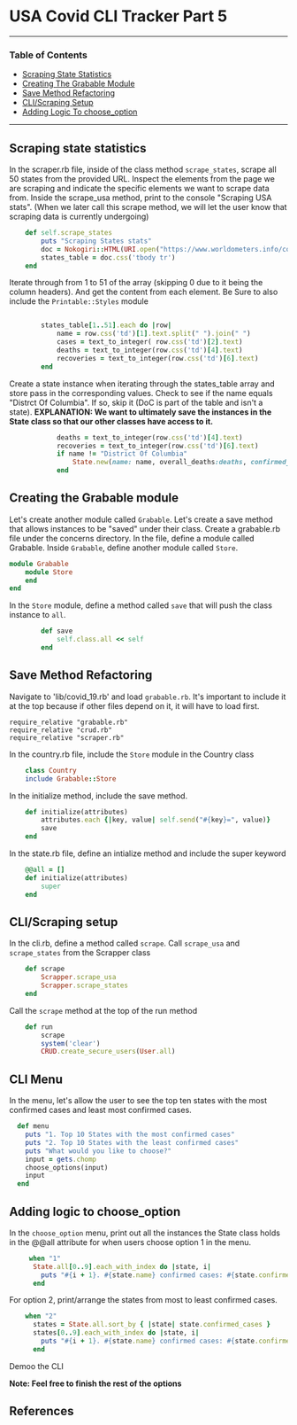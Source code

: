# USA Covid CLI Tracker Part 5

---
### Table of Contents 
- <a href="#scraping-state-statistics">Scraping State Statistics</a>
- <a href="#creating-the-grabable-module">Creating The Grabable Module</a>
- <a href="#save-method-refactoring">Save Method Refactoring</a>
- <a href="#cli-scraping-setup">CLI/Scraping Setup</a>
- <a href="#adding-logic-to-choose-option">Adding Logic To choose_option</a>
--- 

<div id="scraping-state-statistics"></div>

## Scraping state statistics

In the scraper.rb file, inside of the class method `scrape_states`, scrape all 50 states from the provided URL. Inspect the elements from the page we are scraping and indicate the specific elements we want to scrape data from. Inside the scrape_usa method, print to the console "Scraping USA stats". (When we later call this scrape method, we will let the user know that scraping data is currently undergoing)
```ruby
    def self.scrape_states
        puts "Scraping States stats"
        doc = Nokogiri::HTML(URI.open("https://www.worldometers.info/coronavirus/country/us/"))
        states_table = doc.css('tbody tr')
    end
```

Iterate through from 1 to 51 of the array (skipping 0 due to it being the column headers). And get the content from each element. Be Sure to also include the `Printable::Styles` module
```ruby

        states_table[1..51].each do |row|
            name = row.css('td')[1].text.split(" ").join(" ")
            cases = text_to_integer( row.css('td')[2].text)
            deaths = text_to_integer(row.css('td')[4].text)
            recoveries = text_to_integer(row.css('td')[6].text)
        end
```

Create a state instance when iterating through the states_table array and store pass in the corresponding values. Check to see if the name equals "Distrct Of Columbia". If so, skip it (DoC is part of the table and isn't a state).
**EXPLANATION: We want to ultimately save the instances in the State class so that our other classes have access to it.**
```ruby
            deaths = text_to_integer(row.css('td')[4].text)
            recoveries = text_to_integer(row.css('td')[6].text)
            if name != "District Of Columbia"
                State.new(name: name, overall_deaths:deaths, confirmed_cases: cases, recoveries:recoveries)
            end
```

<div id="creating-the-grabable-module"></div>

## Creating the Grabable module
Let's create another module called `Grabable`. Let's create a save method that allows instances to be "saved" under their class. Create a grabable.rb file under the concerns directory. In the file, define a module called Grabable. Inside `Grabable`, define another module called `Store`.

```ruby
module Grabable
    module Store
    end
end
```

In the `Store` module, define a method called `save` that will push the class instance to `all`. 

```ruby
        def save 
            self.class.all << self 
        end
```

<div id="save-method-refactoring"></div>

## Save Method Refactoring

Navigate to 'lib/covid_19.rb' and load `grabable.rb`. It's important to include it at the top because if other files depend on it, it will have to load first.

```
require_relative "grabable.rb"
require_relative "crud.rb"
require_relative "scraper.rb"
```

In the country.rb file, include the `Store` module in the Country class

```ruby 
    class Country
    include Grabable::Store
```

In the initialize method, include the save method.
```ruby
    def initialize(attributes)
        attributes.each {|key, value| self.send("#{key}=", value)}
        save
    end
```
In the state.rb file, define an intialize method and include the super keyword

```ruby
    @@all = []
    def initialize(attributes)
        super
    end
```

<div id="cli-scraping-setup"></div>

## CLI/Scraping setup
In the cli.rb, define a method called `scrape`. Call `scrape_usa` and `scrape_states` from the Scrapper class
```ruby
    def scrape
        Scrapper.scrape_usa
        Scrapper.scrape_states
    end
```

Call the `scrape` method at the top of the run method

```ruby
    def run
        scrape
        system('clear')
        CRUD.create_secure_users(User.all)
```

## CLI Menu
In the menu, let's allow the user to see the top ten states with the most confirmed cases and least most confirmed cases.

```ruby
  def menu
    puts "1. Top 10 States with the most confirmed cases"
    puts "2. Top 10 States with the least confirmed cases"
    puts "What would you like to choose?"
    input = gets.chomp
    choose_options(input)
    input
  end
```

<div id="adding-logic-to-choose-option"></div>

## Adding logic to choose_option
In the `choose_option` menu, print out all the instances the State class holds in the @@all attribute for when users choose option 1 in the menu.

```ruby 
     when "1"
      State.all[0..9].each_with_index do |state, i|
        puts "#{i + 1}. #{state.name} confirmed cases: #{state.confirmed_cases}"
      end
```
For option 2, print/arrange the states from most to least confirmed cases.

```ruby
    when "2"
      states = State.all.sort_by { |state| state.confirmed_cases }
      states[0..9].each_with_index do |state, i|
        puts "#{i + 1}. #{state.name} confirmed cases: #{state.confirmed_cases}"
      end
```

Demoo the CLI

**Note: Feel free to finish the rest of the options**


## References
